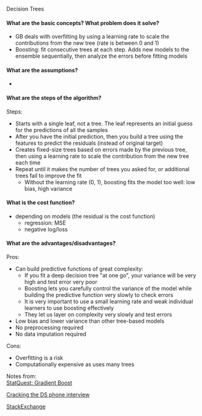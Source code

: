 Decision Trees


#### What are the basic concepts? What problem does it solve?
-	GB deals with overfitting by using a learning rate to scale the contributions from the new tree (rate is between 0 and 1)
- Boosting: fit consecutive trees at each step. Adds new models to the ensemble sequentially, then analyze the errors before fitting models

#### What are the assumptions?
-

#### What are the steps of the algorithm?
Steps:
- Starts with a single leaf, not a tree. The leaf represents an initial guess for the predictions of all the samples
- After you have the initial prediction, then you build a tree using the features to predict the residuals (instead of original target)
- Creates fixed-size trees based on errors made by the previous tree, then using a learning rate to scale the contribution from the new tree each time
- Repeat until it makes the number of trees you asked for, or additional trees fail to improve the fit
    - Without the learning rate (0, 1), boosting fits the model too well: low bias, high variance  

#### What is the cost function?
- depending on models (the residual is the cost function)
    - regression: MSE
    - negative log/loss

#### What are the advantages/disadvantages?
Pros:
- Can build predictive functions of great complexity:
    - If you fit a deep decision tree "at one go", your variance will be very high and test error very poor
    - Boosting lets you carefully control the variance of the model while building the predictive function very slowly to check errors
    - It is very important to use a small learning rate and weak individual learners to use boosting effectively
    - They let us layer on complexity very slowly and test errors
- Low bias and lower variance than other tree-based models
- No preprocessing required
- No data imputation required

Cons:
- Overfitting is a risk
- Computationally expensive as uses many trees

Notes from:  
[StatQuest: Gradient Boost](https://www.youtube.com/watch?v=3CC4N4z3GJc)

[Cracking the DS phone interview](https://medium.com/@bruceyanghy/crack-the-machine-learning-phone-interview-guide-9e4dc316f65b)

[StackExchange](https://stats.stackexchange.com/questions/335859/understanding-gradient-boosting)
